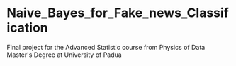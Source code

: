 # Naive_Bayes_for_Fake_news_Classification
Final project for the Advanced Statistic course from Physics of Data Master's Degree at University of Padua
